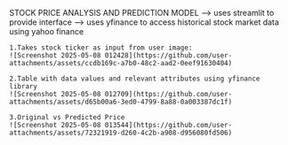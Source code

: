 STOCK PRICE ANALYSIS AND PREDICTION MODEL
--> uses streamlit to provide interface
--> uses yfinance to access historical stock market data using yahoo finance

    1.Takes stock ticker as input from user image:
    ![Screenshot 2025-05-08 012428](https://github.com/user-attachments/assets/ccdb169c-a7b0-48c2-aad2-0eef91630404)

    2.Table with data values and relevant attributes using yfinance library
    ![Screenshot 2025-05-08 012709](https://github.com/user-attachments/assets/d65b00a6-3ed0-4799-8a88-0a003387dc1f)

    3.Original vs Predicted Price
    ![Screenshot 2025-05-08 013544](https://github.com/user-attachments/assets/72321919-d260-4c2b-a908-d956080fd506)

